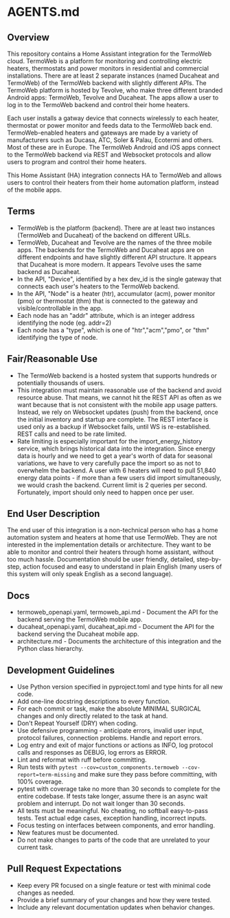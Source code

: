 # AGENTS.md

## Overview
This repository contains a Home Assistant integration for the TermoWeb cloud. TermoWeb is a platform for monitoring and controlling electric heaters, thermostats and power monitors in residential and commercial installations. There are at least 2 separate instances (named Ducaheat and TermoWeb) of the TermoWeb backend with slightly different APIs. The TermoWeb platform is hosted by Tevolve, who make three different branded Android apps: TermoWeb, Tevolve and Ducaheat.  The apps allow a user to log in to the TermoWeb backend and control their home heaters. 

Each user installs a gatway device that connects wirelessly to each heater, thermostat or power monitor and feeds data to the TermoWeb back end. TermoWeb-enabled heaters and gateways are made by a variety of manufacturers such as Ducasa, ATC, Soler & Palau, Ecotermi and others. Most of these are in Europe. The TermoWeb Android and iOS apps connect to the TermoWeb backend via REST and Websocket protocols and allow users to program and control their home heaters. 

This Home Assistant (HA) integration connects HA to TermoWeb and allows users to control their heaters from their home automation platform, instead of the mobile apps.

## Terms
- TermoWeb is the platform (backend). There are at least two instances (TermoWeb and Ducaheat) of the backend on different URLs. 
- TermoWeb, Ducaheat and Tevolve are the names of the three mobile apps. The backends for the TermoWeb and Ducaheat apps are on different endpoints and have slightly different API structure. It appears that Ducaheat is more modern. It appears Tevolve uses the same backend as Ducaheat.
- In the API, "Device", identified by a hex dev_id is the single gateway that connects each user's heaters to the TermoWeb backend.
- In the API, "Node" is a heater (htr), accumulator (acm), power monitor (pmo) or thermostat (thm) that is connected to the gateway and visible/controllable in the app.
- Each node has an "addr" attribute, which is an integer address identifying the node (eg. addr=2)
- Each node has a "type", which is one of "htr","acm","pmo", or "thm" identifying the type of node.

## Fair/Reasonable Use
- The TermoWeb backend is a hosted system that supports hundreds or potentially thousands of users.
- This integration must maintain reasonable use of the backend and avoid resource abuse. That means, we cannot hit the REST API as often as we want because that is not consistent with the mobile app usage patters. Instead, we rely on Websocket updates (push) from the backend, once the initial inventory and startup are complete. The REST interface is used only as a backup if Websocket fails, until WS is re-established. REST calls and need to be rate limited.
- Rate limiting is especially important for the import_energy_history service, which brings historical data into the integration. Since energy data is hourly and we need to get a year's worth of data for seasonal variations, we have to very carefully pace the import so as not to overwhelm the backend. A user with 6 heaters will need to pull 51,840 energy data points - if more than a few users did import simultaneously, we would crash the backend. Current limit is 2 queries per second. Fortunately, import should only need to happen once per user.

## End User Description
The end user of this integration is a non-technical person who has a home automation system and heaters at home that use TermoWeb. They are not interested in the implementation details or architecture. They want to be able to monitor and control their heaters through home assistant, without too much hassle. Documentation should be user friendly, detailed, step-by-step, action focused and easy to understand in plain English (many users of this system will only speak English as a second language). 

## Docs
- termoweb_openapi.yaml, termoweb_api.md - Document the API for the backend serving the TermoWeb mobile app.
- ducaheat_openapi.yaml, ducaheat_api.md - Document the API for the backend serving the Ducaheat mobile app.
- architecture.md - Documents the architecture of this integration and the Python class hierarchy.

## Development Guidelines
- Use Python version specified in pyproject.toml and type hints for all new code.
- Add one-line docstring descriptions to every function.
- For each commit or task, make the absolute MINIMAL SURGICAL changes and only directly related to the task at hand.
- Don't Repeat Yourself (DRY) when coding.
- Use defensive programming - anticipate errors, invalid user input, protocol failures, connection problems. Handle and report errors.
- Log entry and exit of major functions or actions as INFO, log protocol calls and responses as DEBUG, log errors as ERROR. 
- Lint and reformat with ruff before committing.
- Run tests with `pytest --cov=custom_components.termoweb --cov-report=term-missing` and make sure they pass before committing, with 100% coverage.
- pytest with coverage take no more than 30 seconds to complete for the entire codebase. If tests take longer, assume there is an async wait problem and interrupt. Do not wait longer than 30 seconds. 
- All tests must be meaningful. No cheating, no softball easy-to-pass tests. Test actual edge cases, exception handling, incorrect inputs.
- Focus testing on interfaces between components, and error handling.
- New features must be documented.
- Do not make changes to parts of the code that are unrelated to your current task.


## Pull Request Expectations
- Keep every PR focused on a single feature or test with minimal code changes as needed.
- Provide a brief summary of your changes and how they were tested.
- Include any relevant documentation updates when behavior changes.

